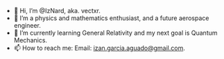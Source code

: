 - 👋 Hi, I’m @IzNard, aka. vectxr.
- 👀 I’m a physics and mathematics enthusiast, and a future aerospace engineer.
- 🌱 I’m currently learning General Relativity and my next goal is Quantum Mechanics.
- 📫 How to reach me:  Email: izan.garcia.aguado@gmail.com.

<!---
IzNard/IzNard is a ✨ special ✨ repository because its `README.md` (this file) appears on your GitHub profile.
You can click the Preview link to take a look at your changes.
--->
